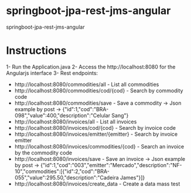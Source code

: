# springboot-jpa-rest-jms-angular
springboot-jpa-rest-jms-angular

# Instructions 
1- Run the Application.java
2- Access the http://localhost:8080 for the Angularjs interface
3- Rest endpoints:
   * http://localhost:8080/commodities/all - List all commodities
   * http://localhost:8080/commodities/cod/{cod} - Search by commodity code
   * http://localhost:8080/commodities/save - Save a commodity
      -> Json example by post -> {"id":1,"cod":"BRA-098","value":400,"description":"Celular Sang"}
   * http://localhost:8080/invoices/all - List all invoices
   * http://localhost:8080/invoices/cod/{cod} - Search by invoice code
   * http://localhost:8080/invoices/emitter/{emitter} - Search by invoice emitter
   * http://localhost:8080/invoices/commodities/{cod} - Search an invoice by the commodity code
   * http://localhost:8080/invoices/save - Save an invoice
      -> Json example by post -> {"id":1,"cod":"003","emitter":"Mercado","description":"NF-10","commodities":[{"id":2,"cod":"BRA-055","value":295.50,"description":"Cadeira James"}]}
   * http://localhost:8080/invoices/create_data - Create a data mass test
   
